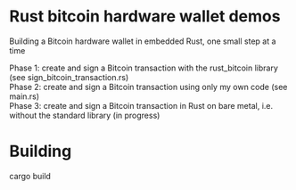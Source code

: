 # Rust bitcoin hardware wallet demos

Building a Bitcoin hardware wallet in embedded Rust, one small step at a time

Phase 1: create and sign a Bitcoin transaction with the rust_bitcoin library (see sign_bitcoin_transaction.rs)<br/>
Phase 2: create and sign a Bitcoin transaction using only my own code (see main.rs) <br/>
Phase 3: create and sign a Bitcoin transaction in Rust on bare metal, i.e. without the standard library (in progress)


# Building
cargo build
